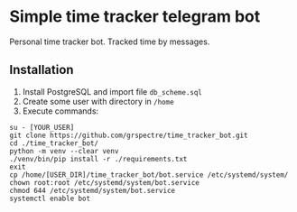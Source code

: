 # Simple time tracker telegram bot

Personal time tracker bot. Tracked time by messages.

## Installation

1. Install PostgreSQL and import file `db_scheme.sql`
2. Create some user with directory in `/home`
3. Execute commands:
```
su - [YOUR_USER]
git clone https://github.com/grspectre/time_tracker_bot.git
cd ./time_tracker_bot/
python -m venv --clear venv
./venv/bin/pip install -r ./requirements.txt
exit
cp /home/[USER_DIR]/time_tracker_bot/bot.service /etc/systemd/system/
chown root:root /etc/systemd/system/bot.service
chmod 644 /etc/systemd/system/bot.service
systemctl enable bot

```